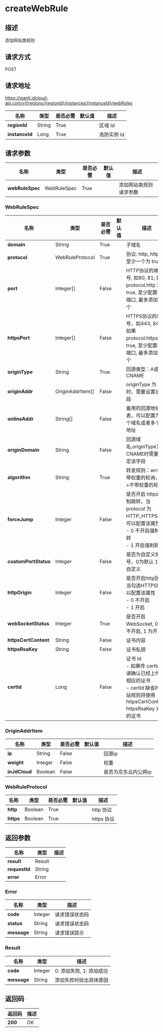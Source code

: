 # createWebRule


## 描述
添加网站类规则

## 请求方式
POST

## 请求地址
https://ipanti.jdcloud-api.com/v1/regions/{regionId}/instances/{instanceId}/webRules

|名称|类型|是否必需|默认值|描述|
|---|---|---|---|---|
|**regionId**|String|True| |区域 Id|
|**instanceId**|Long|True| |高防实例 Id|

## 请求参数
|名称|类型|是否必需|默认值|描述|
|---|---|---|---|---|
|**webRuleSpec**|WebRuleSpec|True| |添加网站类规则请求参数|

### WebRuleSpec
|名称|类型|是否必需|默认值|描述|
|---|---|---|---|---|
|**domain**|String|True| |子域名|
|**protocol**|WebRuleProtocol|True| |协议: http, https 至少一个为 true|
|**port**|Integer[]|False| |HTTP协议的端口号, 如80, 81; 如果 protocol.http 为 true, 至少配置一个端口, 最多添加 5 个|
|**httpsPort**|Integer[]|False| |HTTPS协议的端口号，如443, 8443; 如果 protocol.https 为 true, 至少配置一个端口, 最多添加 5 个|
|**originType**|String|True| |回源类型：A或者CNAME|
|**originAddr**|OriginAddrItem[]|False| |originType 为 A 时，需要设置该字段|
|**onlineAddr**|String[]|False| |备用的回源地址列表，可以配置为一个域名或者多个 ip 地址|
|**originDomain**|String|False| |回源域名,originType为CNAME时需要指定该字段|
|**algorithm**|String|True| |转发规则：wrr->带权重的轮询，rr->不带权重的轮询|
|**forceJump**|Integer|False| |是否开启 https 强制跳转，当 protocol 为 HTTP_HTTPS 时可以配置该属性<br>  - 0 不开启强制跳转<br>  - 1 开启强制跳转<br>|
|**customPortStatus**|Integer|False| |是否为自定义端口号，0为默认 1为自定义|
|**httpOrigin**|Integer|False| |是否开启http回源, 当勾选HTTPS时可以配置该属性<br>  - 0 不开启<br>  - 1 开启<br>|
|**webSocketStatus**|Integer|True| |是否开启 WebSocket, 0 为不开启, 1 为开启|
|**httpsCertContent**|String|False| |证书内容|
|**httpsRsaKey**|String|False| |证书私钥|
|**certId**|Long|False| |证书 Id<br>  - 如果传 certId, 请确认已经上传了相应的证书<br>  - certId 缺省时网站规则将使用 httpsCertContent, httpsRsaKey 对应的证书|
### OriginAddrItem
|名称|类型|是否必需|默认值|描述|
|---|---|---|---|---|
|**ip**|String|False| |回源ip|
|**weight**|Integer|False| |权重|
|**inJdCloud**|Boolean|False| |是否为京东云内公网ip|
### WebRuleProtocol
|名称|类型|是否必需|默认值|描述|
|---|---|---|---|---|
|**http**|Boolean|True| |http 协议|
|**https**|Boolean|True| |https 协议|

## 返回参数
|名称|类型|描述|
|---|---|---|
|**result**|Result| |
|**requestId**|String| |
|**error**|Error| |

### Error
|名称|类型|描述|
|---|---|---|
|**code**|Integer|请求错误状态码|
|**status**|String|请求错误状态码|
|**message**|String|请求错误提示|
### Result
|名称|类型|描述|
|---|---|---|
|**code**|Integer|0: 添加失败, 1: 添加成功|
|**message**|String|添加失败时给出具体原因|

## 返回码
|返回码|描述|
|---|---|
|**200**|OK|
